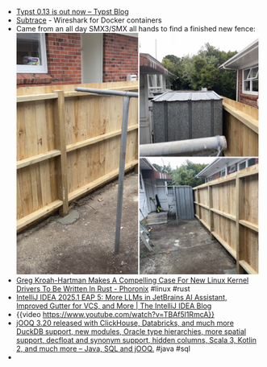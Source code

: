 - [Typst 0.13 is out now – Typst Blog](https://typst.app/blog/2025/typst-0.13/)
- [Subtrace](https://subtrace.dev/) - Wireshark for Docker containers
- Came from an all day SMX3/SMX all hands to find a finished new fence:
  ![6001E7CF-9F61-48B1-B817-9700BC875F02.jpg](../assets/6001E7CF-9F61-48B1-B817-9700BC875F02_1740029719838_0.jpg)
- [Greg Kroah-Hartman Makes A Compelling Case For New Linux Kernel Drivers To Be Written In Rust - Phoronix](https://www.phoronix.com/news/Greg-KH-On-New-Rust-Code) #linux #rust
- [IntelliJ IDEA 2025.1 EAP 5: More LLMs in JetBrains AI Assistant, Improved Gutter for VCS, and More | The IntelliJ IDEA Blog](https://blog.jetbrains.com/idea/2025/02/intellij-idea-2025-1-eap-5/)
- {{video https://www.youtube.com/watch?v=TBAf5l1RmcA}}
- [jOOQ 3.20 released with ClickHouse, Databricks, and much more DuckDB support, new modules, Oracle type hierarchies, more spatial support, decfloat and synonym support, hidden columns, Scala 3, Kotlin 2, and much more &#8211; Java, SQL and jOOQ.](https://blog.jooq.org/jooq-3-20-released-with-clickhouse-databricks-and-much-more-duckdb-support-new-modules-oracle-type-hierarchies-more-spatial-support-decfloat-and-synonym-support-hidden-columns-scala-3-kotlin/) #java #sql
-